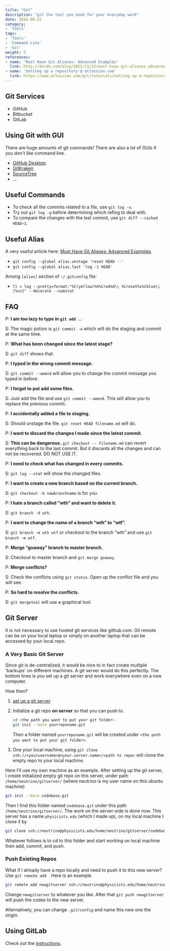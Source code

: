 ```yaml
---
title: "Git"
description: "git the tool you need for your everyday work"
date: 2016-06-22
category:
- 'Tools'
tags:
- 'Tools'
- 'Command Line'
- 'Git'
weight: 5
references:
- name: 'Must Have Git Aliases: Advanced Examples'
  link: http://durdn.com/blog/2012/11/22/must-have-git-aliases-advanced-examples/
- name: 'Setting up a repository @ atlassian.com'
  link: https://www.atlassian.com/git/tutorials/setting-up-a-repository/git-config
---
```


## Git Services


- GitHub
- Bitbucket
- GitLab


## Using Git with GUI

There are huge amounts of git commands! There are also a lot of GUIs if you don't like command line.

- [GitHub Desktop](https://desktop.github.com/)
- [GitKraken](https://www.gitkraken.com/)
- [SourceTree](https://www.sourcetreeapp.com/)
- ...


## Useful Commands

-  To check all the commits related to a file, use ``git log -u``.
-  Try out ``git log -g`` before determining which reflog to deal with.
-  To compare the changes with the last commit, use
   ``git diff --cached HEAD~1``.





## Useful Alias

A very useful article here: [Must Have Git Aliases: Advanced Examples](http://durdn.com/blog/2012/11/22/must-have-git-aliases-advanced-examples/).


-  ``git config --global alias.unstage 'reset HEAD --'``
-  ``git config --global alias.last 'log -1 HEAD'``

Among ``[alias]`` section of ``~/.gitconfig`` file:

-  ``ll = log --pretty=format:"%C(yellow)%h%Cred%d\\ %Creset%s%Cblue\\ [%cn]" --decorate --numstat``



## FAQ


P: **I am too lazy to type in ``git add .``.**

S: The magic potion is ``git commit -a`` which will do the staging and
commit at the same time.

P: **What has been changed since the latest stage?**

S: ``git diff`` shows that.

P: **I typed in the wrong commit message.**

S: ``git commit --amend`` will allow you to change the commit message
you typed in before.

P: **I forgot to put add some files.**

S: Just add the file and use ``git commit --amend``. This will allow you
to replace the previous commit.

P: **I accidentally added a file to staging.**

S: Should unstage the file. ``git reset HEAD filename.md`` will do.

P: **I want to discard the changes I made since the latest commit.**

S: **This can be dangerous.** ``git checkout -- filename.md`` can revert
everything back to the last commit. But it discards all the changes and
can not be recovered. DO NOT USE IT.

P: **I need to check what has changed in every commits.**

S: ``git log --stat`` will show the changed files.

P: **I want to create a new branch based on the current branch.**

S: ``git checkout -b newbranchname`` is for you.

P: **I hate a branch called “wth” and want to delete it.**

S: ``git branch -d wth``.

P: **I want to change the name of a branch “wth” to “wtf”.**

S: ``git branch -m wth wtf`` or checkout to the branch “wth” and use
``git branch -m wtf``.

P: **Merge “goaway” branch to master branch.**

S: Checkout to master branch and ``git merge goaway``.

P: **Merge conflicts?**

S: Check the conflicts using ``git status``. Open up the conflict file
and you will see.

P: **So hard to resolve the conflicts.**

S: ``git mergetool`` will use a graphical tool.


## Git Server

It is not necessary to use hosted git services like github.com. Git remote can be on your local laptop or simply on another laptop that can be accessed by your local repo.

### A Very Basic Git Server

Since git is de-centralized, it would be nice to in fact create multiple 'backups' on different machines. A git server would do this perfectly. The bottom lines is you set up a git server and work everywhere even on a new computer.

How then?

1. [set up a git server](https://git-scm.com/book/en/v2/Git-on-the-Server-Setting-Up-the-Server)
2. Initialize a git repo **on server** so that you can push to.

   ```bash
   cd <the path you want to put your git folder>
   git init --bare yourreponame.git
   ```

   Then a folder named `yourreponame.git` will be created under `<the path you want to put your git folder>`.
3. One your local machine, using `git clone ssh://<yourusername>@<your.server.name>/<path to repo>` will clone the empty repo to your local machine.


Here I'll use my own machine as an example. After setting up the git server, I create initialized empty git repo on this server, under path `/home/neutrino/gitserver/` (where neutrino is my user name on this ubuntu machine)

```bash
git init --bare codebase.git
```

Then I find this folder named `codebase.git` under this path `/home/neutrino/gitserver/`. The work on the server-side is done now. This server has a name `physicists.edu` (which I made up), on my local machine I clone it by

```bash
git clone ssh://neutrino@physicists.edu/home/neutrino/gitserver/codebase.git
```

Whatever follows is to cd to this folder and start working on local machine then add, commit, and push.

### Push Existing Repos


What if I already have a repo locally and need to push it to this new server? Use `git remote add `. Here is an example.

```bash
git remote add newgitserver ssh://neutrino@physicists.edu/home/neutrino/gitserver/codebase.git
```

Change `newgitserver` to whatever you like. After that `git push newgitserver` will push the codes to the new server.

Alternatively, you can change `.git/config` and name this new one the origin.



## Using GitLab


Check out the [instructions](https://about.gitlab.com/).